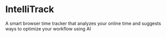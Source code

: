 # IntelliTrack
A smart browser time tracker that analyzes your online time and suggests ways to optimize your workflow using AI
